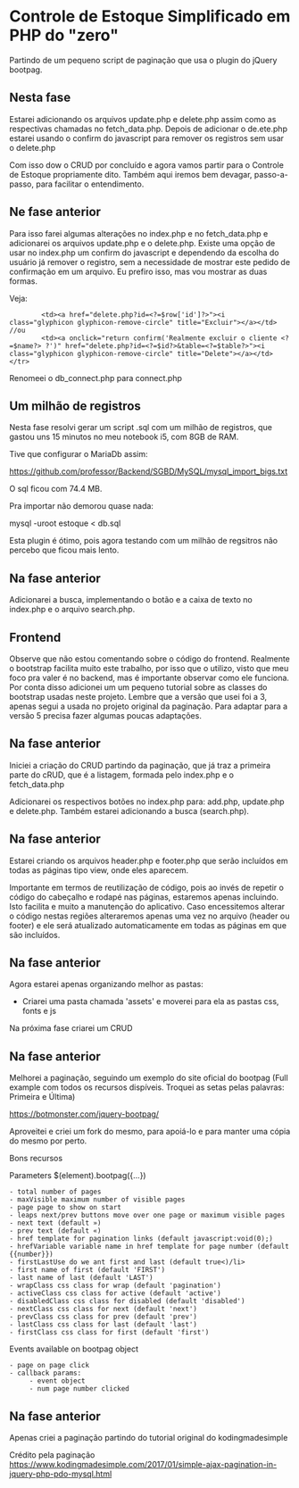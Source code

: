 # Controle de Estoque Simplificado em PHP do "zero"

Partindo de um pequeno script de paginação que usa o plugin do jQuery bootpag.

## Nesta fase

Estarei adicionando os arquivos update.php e delete.php assim como as respectivas chamadas no fetch_data.php. Depois de adicionar o de.ete.php estarei usando o confirm do javascript para remover os registros sem usar o delete.php

Com isso dow o CRUD por concluído e agora vamos partir para o Controle de Estoque propriamente dito. Também aqui iremos bem devagar, passo-a-passo, para facilitar o entendimento.

## Ne fase anterior

Para isso farei algumas alterações no index.php e no fetch_data.php e adicionarei os arquivos update.php e o delete.php. Existe uma opção de usar no index.php um confirm do javascript e dependendo da escolha do usuário já remover o registro, sem a necessidade de mostrar este pedido de confirmação em um arquivo. Eu prefiro isso, mas vou mostrar as duas formas.

Veja:
```
	    <td><a href="delete.php?id=<?=$row['id']?>"><i class="glyphicon glyphicon-remove-circle" title="Excluir"></a></td>
//ou
        <td><a onclick="return confirm('Realmente excluir o cliente <?=$name?> ?')" href="delete.php?id=<?=$id?>&table=<?=$table?>"><i class="glyphicon glyphicon-remove-circle" title="Delete"></a></td></tr>
```

Renomeei o db_connect.php para connect.php

## Um milhão de registros

Nesta fase resolvi gerar um script .sql com um milhão de registros, que gastou uns 15 minutos no meu notebook i5, com 8GB de RAM.

Tive que configurar o MariaDb assim:

https://github.com/professor/Backend/SGBD/MySQL/mysql_import_bigs.txt

O sql ficou com 74.4 MB.

Pra importar não demorou quase nada:

mysql -uroot estoque < db.sql

Esta plugin é ótimo, pois agora testando com um milhão de regsitros não percebo que ficou mais lento.


## Na fase anterior

Adicionarei a busca, implementando o botão e a caixa de texto no index.php e o arquivo search.php.

## Frontend

Observe que não estou comentando sobre o código do frontend. Realmente o bootstrap facilita muito este trabalho, por isso que o utilizo, visto que meu foco pra valer é no backend, mas é importante observar como ele funciona. Por conta disso adicionei um um pequeno tutorial sobre as classes do bootstrap usadas neste projeto. Lembre que a versão que usei foi a 3, apenas segui a usada no projeto original da paginação. Para adaptar para a versão 5 precisa fazer algumas poucas adaptações.

## Na fase anterior

Iniciei a criação do CRUD partindo da paginação, que já traz a primeira parte do cRUD, que é a listagem, formada pelo index.php e o fetch_data.php

Adicionarei os respectivos botões no index.php para: add.php, update.php e delete.php. Também estarei adicionando a busca (search.php).

## Na fase anterior

Estarei criando os arquivos header.php e footer.php que serão incluídos em todas as páginas tipo view, onde eles aparecem.

Importante em termos de reutilização de código, pois ao invés de repetir o código do cabeçalho e rodapé nas páginas, estaremos apenas incluindo. Isto facilita e muito a manutenção do aplicativo. Caso encessitemos alterar o código nestas regiões alteraremos apenas uma vez no arquivo (header ou footer) e ele será atualizado automaticamente em todas as páginas em que são incluídos.

## Na fase anterior

Agora estarei apenas organizando melhor as pastas:

- Criarei uma pasta chamada 'assets' e moverei para ela as pastas css, fonts e js

Na próxima fase criarei um CRUD

## Na fase anterior

Melhorei a paginação, seguindo um exemplo do site oficial do bootpag (Full example com todos os recursos dispíveis. Troquei as setas pelas palavras: Primeira e Última)

https://botmonster.com/jquery-bootpag/

Aproveitei e criei um fork do mesmo, para apoiá-lo e para manter uma cópia do mesmo por perto.

Bons recursos

Parameters $(element).bootpag({...})

    - total number of pages
    - maxVisible maximum number of visible pages
    - page page to show on start
    - leaps next/prev buttons move over one page or maximum visible pages
    - next text (default »)
    - prev text (default «)
    - href template for pagination links (default javascript:void(0);)
    - hrefVariable variable name in href template for page number (default {{number}})
    - firstLastUse do we ant first and last (default true<)/li>
    - first name of first (default 'FIRST')
    - last name of last (default 'LAST')
    - wrapClass css class for wrap (default 'pagination')
    - activeClass css class for active (default 'active')
    - disabledClass css class for disabled (default 'disabled')
    - nextClass css class for next (default 'next')
    - prevClass css class for prev (default 'prev')
    - lastClass css class for last (default 'last')
    - firstClass css class for first (default 'first')

Events available on bootpag object

    - page on page click
    - callback params:
         - event object
         - num page number clicked


## Na fase anterior

Apenas criei a paginação partindo do tutorial original do kodingmadesimple

Crédito pela paginação
https://www.kodingmadesimple.com/2017/01/simple-ajax-pagination-in-jquery-php-pdo-mysql.html

